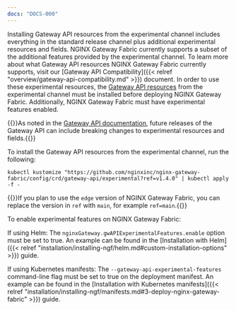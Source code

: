 ```yaml
---
docs: "DOCS-000"
---
```


Installing Gateway API resources from the experimental channel includes everything in the standard release channel plus additional experimental resources and fields.
NGINX Gateway Fabric currently supports a subset of the additional features provided by the experimental channel.
To learn more about what Gateway API resources NGINX Gateway Fabric currently supports, visit our [Gateway API Compatibility]({{< relref "overview/gateway-api-compatibility.md" >}}) document.
In order to use these experimental resources, the [Gateway API resources](https://github.com/kubernetes-sigs/gateway-api) from the experimental channel must be installed before deploying NGINX Gateway Fabric.
Additionally, NGINX Gateway Fabric must have experimental features enabled.

{{<caution>}}As noted in the [Gateway API documentation](https://gateway-api.sigs.k8s.io/guides/#install-experimental-channel), future releases of the Gateway API can include breaking changes to experimental resources and fields.{{</caution>}}

To install the Gateway API resources from the experimental channel, run the following:

```shell
kubectl kustomize "https://github.com/nginxinc/nginx-gateway-fabric/config/crd/gateway-api/experimental?ref=v1.4.0" | kubectl apply -f -
```

{{<note>}}If you plan to use the `edge` version of NGINX Gateway Fabric, you can replace the version in `ref` with `main`, for example `ref=main`.{{</note>}}

To enable experimental features on NGINX Gateway Fabric:

If using Helm: The `nginxGateway.gwAPIExperimentalFeatures.enable` option must be set to true. An example can be found
in the [Installation with Helm]({{< relref "installation/installing-ngf/helm.md#custom-installation-options" >}}) guide.

If using Kubernetes manifests: The `--gateway-api-experimental-features` command-line flag must be set to true on the deployment manifest.
An example can be found in the [Installation with Kubernetes manifests]({{< relref "installation/installing-ngf/manifests.md#3-deploy-nginx-gateway-fabric" >}}) guide.
